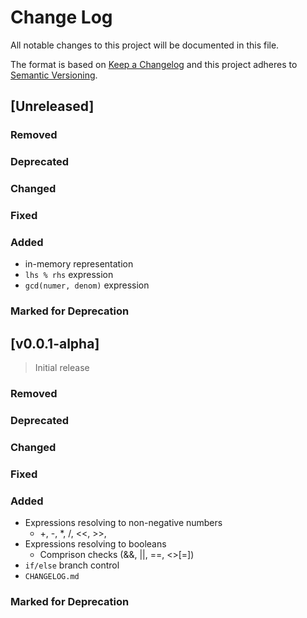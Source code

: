 # Change Log

All notable changes to this project will be documented in this file.

The format is based on [Keep a Changelog](http://keepachangelog.com/)
and this project adheres to [Semantic Versioning](http://semver.org/).

## [Unreleased]

### Removed

### Deprecated

### Changed

### Fixed

### Added

- in-memory representation
- `lhs % rhs` expression
- `gcd(numer, denom)` expression

### Marked for Deprecation

## [v0.0.1-alpha]

> Initial release

### Removed

### Deprecated

### Changed

### Fixed

### Added

- Expressions resolving to non-negative numbers
  - +, -, *, /, <<, >>,  
- Expressions resolving to booleans
  - Comprison checks (&&, ||, ==, <>[=])
- `if/else` branch control
- `CHANGELOG.md`

### Marked for Deprecation

